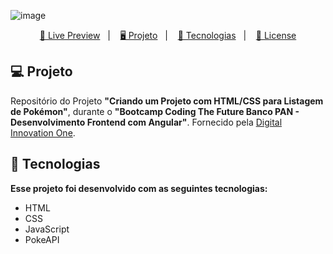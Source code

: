 
![image](https://github.com/matheusesdev/Pokedex/assets/144345022/aa8a9a31-41b0-4bdc-a36e-9cb01c6c9d31)


<p align="center">
  <a href="https://brunodorea.github.io/dio-pokedex/" target="_blank">🔗 Live Preview</a>&nbsp;&nbsp;&nbsp;|&nbsp;&nbsp;&nbsp;
  <a href="#-projeto">🖥️ Projeto</a>&nbsp;&nbsp;&nbsp;|&nbsp;&nbsp;&nbsp;
  <a href="#-tecnologias">🚀 Tecnologias</a>&nbsp;&nbsp;&nbsp;|&nbsp;&nbsp;&nbsp;
  <a href="#-license">📝 License</a>
</p>

## 💻 Projeto

Repositório do Projeto **"Criando um Projeto com HTML/CSS para Listagem de Pokémon"**, durante o **"Bootcamp Coding The Future Banco PAN - Desenvolvimento Frontend com Angular"**. Fornecido pela [Digital Innovation One](https://www.dio.me/).

## 🚀 Tecnologias

<b>Esse projeto foi desenvolvido com as seguintes tecnologias:</b>

- HTML
- CSS
- JavaScript
- PokeAPI
